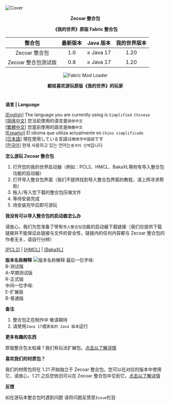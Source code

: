 ![Cover](https://github.com/ZfIxV/Zecoar-Modpack/blob/main/Zecoar%20Modpack%20-%20Header.png)
<div align="center">
  
**Zecoar 整合包**

**《我的世界》原版 Fabric 整合包**                                        

| 整合包 | 最新版本 | Java 版本 | 我的世界版本 |
| :-: | :-: | :-: | :-: |
| Zecoar 整合包 | 1.0 | ≥ Java 17 | 1.20 |
| Zecoar 整合包测试版 | 0.8 | ≥ Java 17 | 1.20 |
<p>
    <img src="https://img.shields.io/badge/Mod%20Loader-Fabric-dbd0b4?style=flat" alt="Fabric Mod Loader" />
</p>

</div>

<div align="center">
  
**献给喜欢游玩原版《我的世界》的玩家**

</div>

#               

**语言 | Language**

[[English]](https://github.com/ZfIxV/Zecoar-Modpack/tree/main/README.md)   The language you are currently using is `Simplified Chinese`         
[[简体中文]](https://github.com/ZfIxV/Zecoar-Modpack/tree/main/README-SC.md)   您当前使用的语言是`简体中文`         
[[繁體中文]](https://github.com/ZfIxV/Zecoar-Modpack/tree/main/README-TC.md)   您當前使用的語言是`簡體中文`         
[[Español]](https://github.com/ZfIxV/Zecoar-Modpack/tree/main/README-ES.md)   El idioma que utiliza actualmente es `Chino simplificado`        
[[日本語]](https://github.com/ZfIxV/Zecoar-Modpack/tree/main/README-JP.md)   現在使用している言語は`簡体字中国語`です        
[[한국어]](https://github.com/ZfIxV/Zecoar-Modpack/tree/main/README-KO.md)   현재 사용하고 있는 언어는`중국어 간체`입니다         

**怎么游玩 Zecoar 整合包**

1. 打开您的我的世界启动器（例如：PCL2、HMCL、BakaXL等附有导入整合包功能的启动器）
2. 打开导入整合包界面（我们不提供找到导入整合包界面的教程，请上网寻求帮助）
3. 拖入/导入您下载的整合包压缩文件
4. 等待安装完成
5. 待安装完毕后即可游玩

**我没有可以导入整合包的启动器怎么办**

请放心，我们为您准备了带有`导入整合包`功能的启动器下载链接（我们仅提供下载链接并不能保证此链接与文件的安全性，链接内的任何内容都与 Zecoar 整合包的作者无关，请自行分辨）

[[PCL2]](https://ltcat.lanzoum.com/iEzke1kmuyyh) | [[HMCL]](https://url94.ctfile.com/f/tempdir-BWcFMVxtDWdUYAVlAztXMQUqVm8BNgk-XDRYOlQzVWoCalRjVXoAaQI3VzAJMFEzAzgFMVVlXGtfNw) | [[BakaXL]](https://www.bakaxl.com/)

**版本名称解释**
![版本名称解释](https://github.com/ZfIxV/Zecoar-Modpack/blob/main/SC.png)
最后一位字母:                                 
B-测试版                                      
A-早期测试版                              
R-正式版                        
中间一位字母:                           
E-扩展版                          
B-普通版                      

**备注**

1.  <span id="ref2">整合包正在制作中 敬请期待</span>
2.  <span id="ref2">请使用`Java 17`或`更高的 Java 版本`运行</span>

**更多有趣的东西**

原版整合包太枯燥？我们有玩法扩展包。[点击以了解详情](https://github.com/ZfIxV/Zecoar-Modpack-EX/README-SC.md)

**喜欢我们的材质包？**

我们的材质包将在 1.21 开始独立于 Zecoar 整合包，您可以在对应的版本中使用它，请放心，1.21 之后您依旧可以在 Zecoar 整合包中见到它。[点击以了解详情](https://github.com/ZfIxV/Zarba-Respack/README-SC.md)

**反馈**

如在游玩本整合包时遇到问题 请将问题反馈至`Issue`栏目

